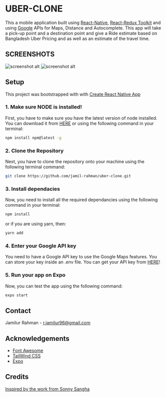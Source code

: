 # UBER-CLONE
This a mobile application built using [React-Native](https://reactnative.dev/), [React-Redux Toolkit](https://redux-toolkit.js.org/introduction/getting-started) and using [Google](https://console.cloud.google.com/) APIs for Maps, Distance and Autocomplete. This app will take a pick-up point and a destination point and give a Ride estimate based on Bangladesh Uber Pricing and as well as an estimate of the travel time. 


## SCREENSHOTS
![screenshot alt](https://cdn.discordapp.com/attachments/910610127659368459/920299267493613588/Screenshot_20211214-185954.jpg)
![screenshot alt](https://cdn.discordapp.com/attachments/910610127659368459/920299243128897566/Screenshot_20211214-185628.jpg)

## Setup
This project was bootstrapped with with [Create React Native App](https://github.com/expo/create-react-native-app)

### 1. Make sure NODE is installed!
First, you have to make sure you have the latest version of node installed. You can download it from [HERE](https://nodejs.org/en/download/)
or using the following command in your terminal:
```bash
npm install npm@latest -g
```

### 2. Clone the Repository
Next, you have to clone the repository onto your machine using the following terminal command:
```bash
git clone https://github.com/jamil-rahman/uber-clone.git
```
### 3. Install dependacies
Now, you need to install all the required dependancies using the following command in your terminal:
```bash
npm install
```
or if you are using yarn, then: 
```bash
yarn add
```
### 4. Enter your Google API key
You need to have a Google API key to use the Google Maps features. You can store your key inside an .env file. You can get your API key from [HERE](https://console.cloud.google.com/)!

### 5. Run your app on Expo
Now, you can test the app using the following command:
```bash
expo start
```

## Contact
Jamilur Rahman - [r.jamilur96@gmail.com](r.jamilur96@gmail.com)

## Acknowledgements

* [Font Awesome](https://fontawesome.com/)
* [TailWind CSS](https://tailwindcss.com/)
* [Expo](https://expo.dev/)

## Credits
[Inspired by the work from Sonny Sangha](https://github.com/sonnysangha)
